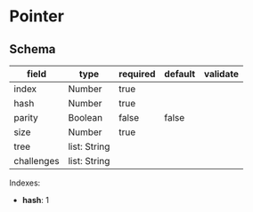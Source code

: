 # Pointer

## Schema

| field      | type         | required | default | validate |
| ---------- | ------------ | -------- | ------- | -------- |
| index      | Number       | true     |         |          |
| hash       | Number       | true     |         |          |
| parity     | Boolean      | false    | false   |          |
| size       | Number       | true     |         |          |
| tree       | list: String |          |         |          |
| challenges | list: String |          |         |          |

Indexes:

* **hash**: 1
